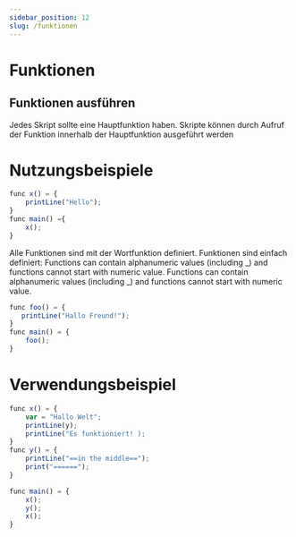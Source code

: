 ```yaml
---
sidebar_position: 12
slug: /funktionen
---
```


# Funktionen

## Funktionen ausführen

Jedes Skript sollte eine Hauptfunktion haben. Skripte können durch Aufruf der Funktion innerhalb der Hauptfunktion ausgeführt werden

# Nutzungsbeispiele

```jsx
func x() = {
    printLine("Hello");
}
func main() ={
    x();
}
```

Alle Funktionen sind mit der Wortfunktion definiert. Funktionen sind einfach definiert: Functions can contain alphanumeric values (including \_) and functions cannot start with numeric value. Functions can contain alphanumeric values (including \_) and functions cannot start with numeric value.

```jsx
func foo() = {
   printLine("Hallo Freund!");
}
func main() = {
    foo();
}
```

# Verwendungsbeispiel

```jsx
func x() = {
    var = "Hallo Welt";
    printLine(y);
    printLine("Es funktioniert! );
}
func y() = {
    printLine("==in the middle==");
    print("======");
}

func main() = {
    x();
    y();
    x();
}
```
